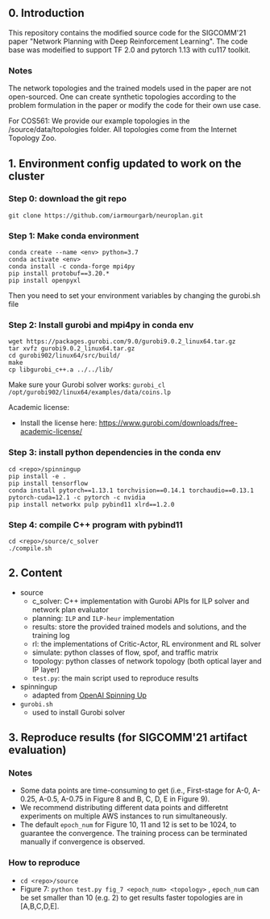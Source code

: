 ## 0. Introduction
This repository contains the  modified source code for the SIGCOMM'21 paper "Network Planning with Deep Reinforcement Learning".
The code base was modeified to support TF 2.0 and pytorch 1.13 with cu117 toolkit.

### Notes
The network topologies and the trained models used in the paper are not open-sourced. One can create synthetic topologies according to the problem formulation in the paper or modify the code for their own use case.

For COS561: We provide our example topologies in the /source/data/topologies folder. All topologies come from the Internet Topology Zoo.

## 1. Environment config updated to work on the cluster

### Step 0: download the git repo
```
git clone https://github.com/iarmourgarb/neuroplan.git
```
### Step 1: Make conda environment
```
conda create --name <env> python=3.7
conda activate <env>
conda install -c conda-forge mpi4py
pip install protobuf==3.20.*
pip install openpyxl
```

Then you need to set your environment variables by changing the gurobi.sh file


### Step 2: Install gurobi and mpi4py in conda env
```
wget https://packages.gurobi.com/9.0/gurobi9.0.2_linux64.tar.gz
tar xvfz gurobi9.0.2_linux64.tar.gz
cd gurobi902/linux64/src/build/
make
cp libgurobi_c++.a ../../lib/
```

Make sure your Gurobi solver works: `gurobi_cl /opt/gurobi902/linux64/examples/data/coins.lp`

Academic license:
- Install the license here: https://www.gurobi.com/downloads/free-academic-license/



### Step 3: install python dependencies in the conda env
```
cd <repo>/spinningup
pip install -e .
pip install tensorflow
conda install pytorch==1.13.1 torchvision==0.14.1 torchaudio==0.13.1 pytorch-cuda=12.1 -c pytorch -c nvidia
pip install networkx pulp pybind11 xlrd==1.2.0
```
### Step 4: compile C++ program with pybind11
```
cd <repo>/source/c_solver
./compile.sh
```
## 2. Content
- source
    - c_solver: C++ implementation with Gurobi APIs for ILP solver and network plan evaluator
    - planning: `ILP` and `ILP-heur` implementation
    - results: store the provided trained models and solutions, and the training log
    - rl: the implementations of Critic-Actor, RL environment and RL solver 
    - simulate: python classes of flow, spof, and traffic matrix
    - topology: python classes of network topology (both optical layer and IP layer)
    - `test.py`: the main script used to reproduce results
- spinningup
    - adapted from [OpenAI Spinning Up](https://github.com/openai/spinningup)
- `gurobi.sh`
    - used to install Gurobi solver
## 3. Reproduce results (for SIGCOMM'21 artifact evaluation)
### Notes 
- Some data points are time-consuming to get (i.e., First-stage for A-0, A-0.25, A-0.5, A-0.75 in Figure 8 and B, C, D, E in Figure 9).
- We recommend distributing different data points and differetnt experiments on multiple AWS instances to run simultaneously.
- The default `epoch_num` for Figure 10, 11 and 12 is set to be 1024, to guarantee the convergence. The training process can be terminated manually if convergence is observed.
### How to reproduce
- `cd <repo>/source`
- Figure 7: `python test.py fig_7 <epoch_num> <topology>` , `epoch_num` can be set smaller than 10 (e.g. 2) to get results faster topologies are in [A,B,C,D,E].

